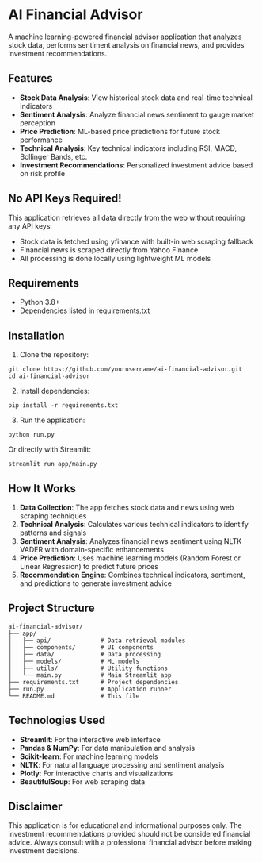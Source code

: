 # AI Financial Advisor

A machine learning-powered financial advisor application that analyzes stock data, performs sentiment analysis on financial news, and provides investment recommendations.

## Features

- **Stock Data Analysis**: View historical stock data and real-time technical indicators
- **Sentiment Analysis**: Analyze financial news sentiment to gauge market perception
- **Price Prediction**: ML-based price predictions for future stock performance
- **Technical Analysis**: Key technical indicators including RSI, MACD, Bollinger Bands, etc.
- **Investment Recommendations**: Personalized investment advice based on risk profile

## No API Keys Required!

This application retrieves all data directly from the web without requiring any API keys:

- Stock data is fetched using yfinance with built-in web scraping fallback
- Financial news is scraped directly from Yahoo Finance
- All processing is done locally using lightweight ML models

## Requirements

- Python 3.8+
- Dependencies listed in requirements.txt

## Installation

1. Clone the repository:
```
git clone https://github.com/yourusername/ai-financial-advisor.git
cd ai-financial-advisor
```

2. Install dependencies:
```
pip install -r requirements.txt
```

3. Run the application:
```
python run.py
```

Or directly with Streamlit:
```
streamlit run app/main.py
```

## How It Works

1. **Data Collection**: The app fetches stock data and news using web scraping techniques
2. **Technical Analysis**: Calculates various technical indicators to identify patterns and signals
3. **Sentiment Analysis**: Analyzes financial news sentiment using NLTK VADER with domain-specific enhancements
4. **Price Prediction**: Uses machine learning models (Random Forest or Linear Regression) to predict future prices
5. **Recommendation Engine**: Combines technical indicators, sentiment, and predictions to generate investment advice

## Project Structure

```
ai-financial-advisor/
├── app/
│   ├── api/              # Data retrieval modules
│   ├── components/       # UI components
│   ├── data/             # Data processing
│   ├── models/           # ML models
│   ├── utils/            # Utility functions
│   └── main.py           # Main Streamlit app
├── requirements.txt      # Project dependencies
├── run.py                # Application runner
└── README.md             # This file
```

## Technologies Used

- **Streamlit**: For the interactive web interface
- **Pandas & NumPy**: For data manipulation and analysis
- **Scikit-learn**: For machine learning models
- **NLTK**: For natural language processing and sentiment analysis
- **Plotly**: For interactive charts and visualizations
- **BeautifulSoup**: For web scraping data

## Disclaimer

This application is for educational and informational purposes only. The investment recommendations provided should not be considered financial advice. Always consult with a professional financial advisor before making investment decisions. 